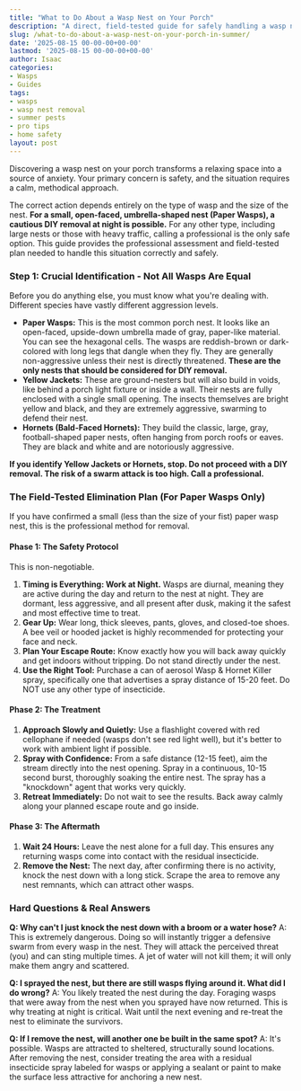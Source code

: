 ```yaml
---
title: "What to Do About a Wasp Nest on Your Porch"
description: "A direct, field-tested guide for safely handling a wasp nest on your porch. Learn how to identify the wasp, when to DIY, and when you must call a professional."
slug: /what-to-do-about-a-wasp-nest-on-your-porch-in-summer/
date: '2025-08-15 00-00-00+00-00'
lastmod: '2025-08-15 00-00-00+00-00'
author: Isaac
categories:
- Wasps  
- Guides
tags:
- wasps
- wasp nest removal
- summer pests
- pro tips
- home safety
layout: post
---
```

Discovering a wasp nest on your porch transforms a relaxing space into a source of anxiety. Your primary concern is safety, and the situation requires a calm, methodical approach.

The correct action depends entirely on the type of wasp and the size of the nest. **For a small, open-faced, umbrella-shaped nest (Paper Wasps), a cautious DIY removal at night is possible.** For any other type, including large nests or those with heavy traffic, calling a professional is the only safe option. This guide provides the professional assessment and field-tested plan needed to handle this situation correctly and safely.

### Step 1: Crucial Identification - Not All Wasps Are Equal

Before you do anything else, you must know what you're dealing with. Different species have vastly different aggression levels.

*   **Paper Wasps:** This is the most common porch nest. It looks like an open-faced, upside-down umbrella made of gray, paper-like material. You can see the hexagonal cells. The wasps are reddish-brown or dark-colored with long legs that dangle when they fly. They are generally non-aggressive unless their nest is directly threatened. **These are the only nests that should be considered for DIY removal.**
*   **Yellow Jackets:** These are ground-nesters but will also build in voids, like behind a porch light fixture or inside a wall. Their nests are fully enclosed with a single small opening. The insects themselves are bright yellow and black, and they are extremely aggressive, swarming to defend their nest.
*   **Hornets (Bald-Faced Hornets):** They build the classic, large, gray, football-shaped paper nests, often hanging from porch roofs or eaves. They are black and white and are notoriously aggressive.

**If you identify Yellow Jackets or Hornets, stop. Do not proceed with a DIY removal. The risk of a swarm attack is too high. Call a professional.**

### The Field-Tested Elimination Plan (For Paper Wasps Only)

If you have confirmed a small (less than the size of your fist) paper wasp nest, this is the professional method for removal.

#### Phase 1: The Safety Protocol

This is non-negotiable.

1.  **Timing is Everything: Work at Night.** Wasps are diurnal, meaning they are active during the day and return to the nest at night. They are dormant, less aggressive, and all present after dusk, making it the safest and most effective time to treat.
2.  **Gear Up:** Wear long, thick sleeves, pants, gloves, and closed-toe shoes. A bee veil or hooded jacket is highly recommended for protecting your face and neck.
3.  **Plan Your Escape Route:** Know exactly how you will back away quickly and get indoors without tripping. Do not stand directly under the nest.
4.  **Use the Right Tool:** Purchase a can of aerosol Wasp & Hornet Killer spray, specifically one that advertises a spray distance of 15-20 feet. Do NOT use any other type of insecticide.

#### Phase 2: The Treatment

1.  **Approach Slowly and Quietly:** Use a flashlight covered with red cellophane if needed (wasps don't see red light well), but it's better to work with ambient light if possible.
2.  **Spray with Confidence:** From a safe distance (12-15 feet), aim the stream directly into the nest opening. Spray in a continuous, 10-15 second burst, thoroughly soaking the entire nest. The spray has a "knockdown" agent that works very quickly.
3.  **Retreat Immediately:** Do not wait to see the results. Back away calmly along your planned escape route and go inside.

#### Phase 3: The Aftermath

1.  **Wait 24 Hours:** Leave the nest alone for a full day. This ensures any returning wasps come into contact with the residual insecticide.
2.  **Remove the Nest:** The next day, after confirming there is no activity, knock the nest down with a long stick. Scrape the area to remove any nest remnants, which can attract other wasps.

### Hard Questions & Real Answers

**Q: Why can't I just knock the nest down with a broom or a water hose?**
A: This is extremely dangerous. Doing so will instantly trigger a defensive swarm from every wasp in the nest. They will attack the perceived threat (you) and can sting multiple times. A jet of water will not kill them; it will only make them angry and scattered.

**Q: I sprayed the nest, but there are still wasps flying around it. What did I do wrong?**
A: You likely treated the nest during the day. Foraging wasps that were away from the nest when you sprayed have now returned. This is why treating at night is critical. Wait until the next evening and re-treat the nest to eliminate the survivors.

**Q: If I remove the nest, will another one be built in the same spot?**
A: It's possible. Wasps are attracted to sheltered, structurally sound locations. After removing the nest, consider treating the area with a residual insecticide spray labeled for wasps or applying a sealant or paint to make the surface less attractive for anchoring a new nest.